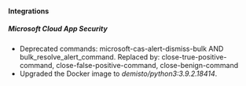 
#### Integrations
##### Microsoft Cloud App Security
- Deprecated commands: microsoft-cas-alert-dismiss-bulk AND bulk_resolve_alert_command. 
  Replaced by: close-true-positive-command, close-false-positive-command, close-benign-command   
- Upgraded the Docker image to *demisto/python3:3.9.2.18414*.

